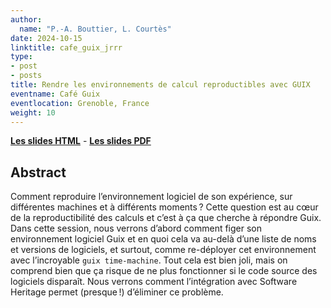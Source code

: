 ```yaml
---
author:
  name: "P.-A. Bouttier, L. Courtès"
date: 2024-10-15
linktitle: cafe_guix_jrrr
type:
- post
- posts
title: Rendre les environnements de calcul reproductibles avec GUIX
eventname: Café Guix
eventlocation: Grenoble, France
weight: 10
---
```


[**Les slides HTML**](/talks/cafe_guix_intro.html) - [**Les slides PDF**](/talks/cafe_guix_intro.pdf)

## Abstract

Comment reproduire l’environnement logiciel de son expérience, sur différentes machines et à différents moments ?  Cette question est au cœur de la reproductibilité des calculs et c’est à ça que cherche à répondre Guix.  Dans cette session, nous verrons d’abord comment figer son environnement logiciel Guix et en quoi cela va au-delà d’une liste de noms et versions de logiciels, et surtout, comme re-déployer cet environnement avec l’incroyable `guix time-machine`.  Tout cela est bien joli, mais on comprend bien que ça risque de ne plus fonctionner si le code source des logiciels disparaît.  Nous verrons comment l’intégration avec Software Heritage permet (presque !) d’éliminer ce problème.
